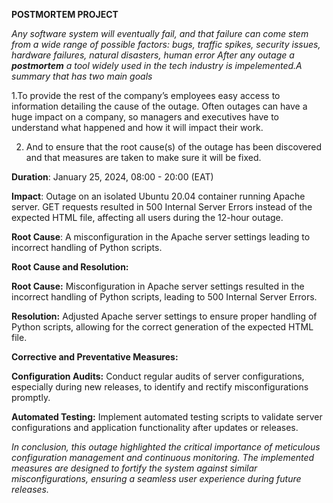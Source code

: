 ****POSTMORTEM PROJECT****

_Any software system will eventually fail, and that failure can come stem from a wide range of possible factors: bugs, traffic spikes, security issues, hardware failures, natural disasters, human error
After any outage a **postmortem**  a tool widely used in the tech industry is impelemented.A summary that has two main goals_

1.To provide the rest of the company’s employees easy access to information detailing the cause of the outage. Often outages can have a huge impact on a company, so managers and executives have to understand what happened and how it will impact their work.

2. And to ensure that the root cause(s) of the outage has been discovered and that measures are taken to make sure it will be fixed.

****Duration****: January 25, 2024, 08:00 - 20:00 (EAT)

****Impact****: Outage on an isolated Ubuntu 20.04 container running Apache server. GET requests resulted in 500 Internal Server Errors instead of the expected HTML file, affecting all users during the 12-hour outage.

****Root Cause****: A misconfiguration in the Apache server settings leading to incorrect handling of Python scripts.


****Root Cause and Resolution:****

****Root Cause:**** Misconfiguration in Apache server settings resulted in the incorrect handling of Python scripts, leading to 500 Internal Server Errors.

****Resolution:**** Adjusted Apache server settings to ensure proper handling of Python scripts, allowing for the correct generation of the expected HTML file.


****Corrective and Preventative Measures:****

****Configuration Audits:**** Conduct regular audits of server configurations, especially during new releases, to identify and rectify misconfigurations promptly.

****Automated Testing:**** Implement automated testing scripts to validate server configurations and application functionality after updates or releases.


_In conclusion, this outage highlighted the critical importance of meticulous configuration management and continuous monitoring. The implemented measures are designed to fortify the system against similar misconfigurations, ensuring a seamless user experience during future releases._
